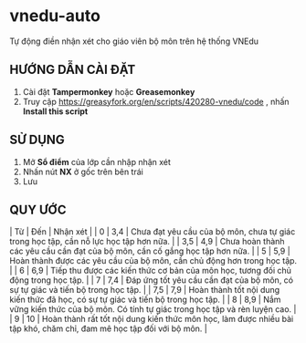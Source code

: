 # vnedu-auto
Tự động điền nhận xét cho giáo viên bộ môn trên hệ thống VNEdu

## HƯỚNG DẪN CÀI ĐẶT
1. Cài đặt **Tampermonkey** hoặc **Greasemonkey**
1. Truy cập https://greasyfork.org/en/scripts/420280-vnedu/code , nhấn **Install this script**

## SỬ DỤNG

1. Mở **Sổ điểm** của lớp cần nhập nhận xét
1. Nhấn nút **NX** ở gốc trên bên trái
1. Lưu

## QUY ƯỚC

| Từ | Đến | Nhận xét |
| 0 | 3,4 | Chưa đạt yêu cầu của bộ môn, chưa tự giác trong học tập, cần nỗ lực học tập hơn nữa. |
| 3,5 | 4,9 | Chưa hoàn thành các yêu cầu cần đạt của bộ môn, cần cố gắng học tập hơn nữa. |
| 5 | 5,9 | Hoàn thành được các yêu cầu của bộ môn, cần chủ động hơn trong học tập. |
| 6 | 6,9 | Tiếp thu được các kiến thức cơ bản của môn học, tương đối chủ động trong học tập. |
| 7 | 7,4 | Đáp ứng tốt yêu cầu cần đạt của bộ môn, có sự tự giác và tiến bộ trong học tập. |
| 7,5 | 7,9 | Hoàn thành tốt nội dung kiến thức đã học, có sự tự giác và tiến bộ trong học tập. |
| 8 | 8,9 | Nắm vững kiến thức của bộ môn. Có tính tự giác trong học tập và rèn luyện cao. |
| 9 | 10 | Hoàn thành rất tốt nội dung kiến thức môn học, làm được nhiều bài tập khó, chăm chỉ, đam mê học tập đối với bộ môn. |

